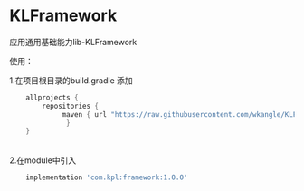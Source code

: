 # KLFramework
应用通用基础能力lib-KLFramework

 
 
 
使用：

1.在项目根目录的build.gradle 添加
```groovy
    allprojects {    
        repositories {
             maven { url "https://raw.githubusercontent.com/wkangle/KLFramework/master" }   
              }
    }

```
       
###### 
2.在module中引入
``` groovy
    implementation 'com.kpl:framework:1.0.0'
```
 

